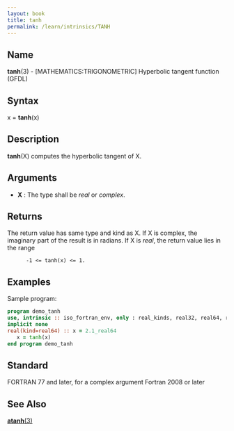 ```yaml
---
layout: book
title: tanh
permalink: /learn/intrinsics/TANH
---
```

## __Name__

__tanh__(3) - \[MATHEMATICS:TRIGONOMETRIC\] Hyperbolic tangent function
(GFDL)

## __Syntax__

x = __tanh__(x)

## __Description__

__tanh__(X) computes the hyperbolic tangent of X.

## __Arguments__

  - __X__
    : The type shall be _real_ or _complex_.

## __Returns__

The return value has same type and kind as X. If X is complex, the
imaginary part of the result is in radians. If X is _real_, the return
value lies in the range

```
      -1 <= tanh(x) <= 1.
```

## __Examples__

Sample program:

```fortran
program demo_tanh
use, intrinsic :: iso_fortran_env, only : real_kinds, real32, real64, real128
implicit none
real(kind=real64) :: x = 2.1_real64
   x = tanh(x)
end program demo_tanh
```

## __Standard__

FORTRAN 77 and later, for a complex argument Fortran 2008 or later

## __See Also__

[__atanh__(3)](ATANH)
